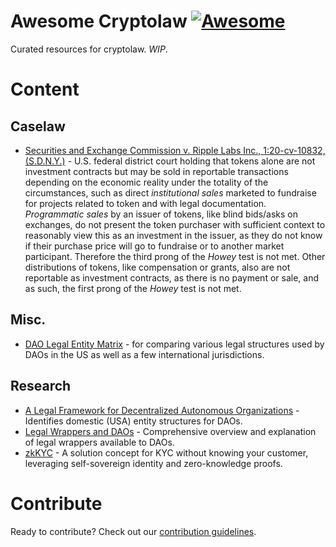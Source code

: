 # Awesome Cryptolaw [![Awesome](https://cdn.rawgit.com/sindresorhus/awesome/d7305f38d29fed78fa85652e3a63e154dd8e8829/media/badge.svg)](https://github.com/sindresorhus/awesome)

Curated resources for cryptolaw. _WIP_. 

# Content 

## Caselaw

- [Securities and Exchange Commission v. Ripple Labs Inc., 1:20-cv-10832, (S.D.N.Y.)](https://storage.courtlistener.com/recap/gov.uscourts.nysd.551082/gov.uscourts.nysd.551082.874.0_4.pdf) - U.S. federal district court holding that tokens alone are not investment contracts but may be sold in reportable transactions depending on the economic reality under the totality of the circumstances, such as direct *institutional sales* marketed to fundraise for projects related to token and with legal documentation. *Programmatic sales* by an issuer of tokens, like blind bids/asks on exchanges, do not present the token purchaser with sufficient context to reasonably view this as an investment in the issuer, as they do not know if their purchase price will go to fundraise or to another market participant. Therefore the third prong of the *Howey* test is not met. Other distributions of tokens, like compensation or grants, also are not reportable as investment contracts, as there is no payment or sale, and as such, the first prong of the *Howey* test is not met. 

## Misc.

- [DAO Legal Entity Matrix](https://daos.paradigm.xyz/) - for comparing various legal structures used by DAOs in the US as well as a few international jurisdictions.

## Research 

- [A Legal Framework for
Decentralized Autonomous Organizations](https://api.a16zcrypto.com/wp-content/uploads/2022/06/dao-legal-framework-part-1.pdf) - Identifies domestic (USA) entity structures for DAOs. 
- [Legal Wrappers and DAOs](https://papers.ssrn.com/sol3/papers.cfm?abstract_id=4123737) - Comprehensive overview and explanation of legal wrappers available to DAOs.
- [zkKYC](https://eprint.iacr.org/2021/907.pdf) - A solution concept for KYC without knowing your customer,
leveraging self-sovereign identity and zero-knowledge proofs.

# Contribute 

Ready to contribute? Check out our [contribution guidelines](https://github.com/lexDAO/awesome-cryptolaw/blob/main/CONTRIBUTING.md).
